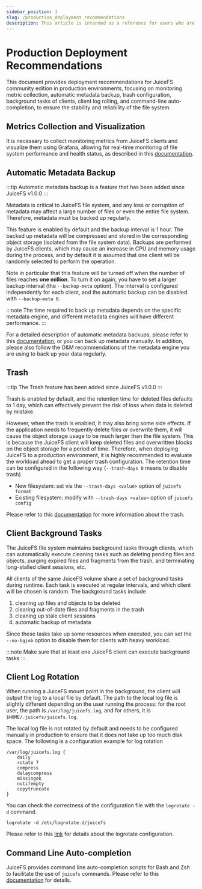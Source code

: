 ```yaml
---
sidebar_position: 1
slug: /production_deployment_recommendations
description: This article is intended as a reference for users who are about to deploy JuiceFS to a production environment and provides a series of environment configuration recommendations.
---
```


# Production Deployment Recommendations

This document provides deployment recommendations for JuiceFS community edition in production environments, focusing on monitoring metric collection, automatic metadata backup, trash configuration, background tasks of clients, client log rolling, and command-line auto-completion, to ensure the stability and reliability of the file system.

## Metrics Collection and Visualization

It is necessary to collect monitoring metrics from JuiceFS clients and visualize them using Grafana, allowing for real-time monitoring of file system performance and health status, as described in this [documentation](../administration/monitoring.md).

## Automatic Metadata Backup

:::tip
Automatic metadata backup is a feature that has been added since JuiceFS v1.0.0
:::

Metadata is critical to JuiceFS file system, and any loss or corruption of metadata may affect a large number of files or even the entire file system. Therefore, metadata must be backed up regularly.

This feature is enabled by default and the backup interval is 1 hour. The backed up metadata will be compressed and stored in the corresponding object storage (isolated from the file system data). Backups are performed by JuiceFS clients, which may cause an increase in CPU and memory usage during the process, and by default it is assumed that one client will be randomly selected to perform the operation.

Note in particular that this feature will be turned off when the number of files reaches **one million**. To turn it on again, you have to set a larger backup interval (the `--backup-meta` option). The interval is configured independently for each client, and the automatic backup can be disabled with `--backup-meta 0`.

:::note
The time required to back up metadata depends on the specific metadata engine, and different metadata engines will have different performance.
:::

For a detailed description of automatic metadata backups, please refer to this [documentation](../administration/metadata_dump_load.md#backup-automatically), or you can back up metadata manually. In addition, please also follow the O&M recommendations of the metadata engine you are using to back up your data regularly.

## Trash

:::tip
The Trash feature has been added since JuiceFS v1.0.0
:::

Trash is enabled by default, and the retention time for deleted files defaults to 1 day, which can effectively prevent the risk of loss when data is deleted by mistake.

However, when the trash is enabled, it may also bring some side effects. If the application needs to frequently delete files or overwrite them, it will cause the object storage usage to be much larger than the file system. This is because the JuiceFS client will keep deleted files and overwritten blocks on the object storage for a period of time. Therefore, when deploying JuiceFS to a production environment, it is highly recommended to evaluate the workload ahead to get a proper trash configuration. The retention time can be configured in the following way (`--trash-days 0` means to disable trash)

- New filesystem: set via the `--trash-days <value>` option of `juicefs format`
- Existing filesystem: modify with `--trash-days <value>` option of `juicefs config`

Please refer to this [documentation](../security/trash.md) for more information about the trash.

## Client Background Tasks

The JuiceFS file system maintains background tasks through clients, which can automatically execute cleaning tasks such as deleting pending files and objects, purging expired files and fragments from the trash, and terminating long-stalled client sessions, etc.

All clients of the same JuiceFS volume share a set of background tasks during runtime. Each task is executed at regular intervals, and which client will be chosen is random. The background tasks include

1. cleaning up files and objects to be deleted
2. clearing out-of-date files and fragments in the trash
3. cleaning up stale client sessions
4. automatic backup of metadata

Since these tasks take up some resources when executed, you can set the `--no-bgjob` option to disable them for clients with heavy workload.

:::note
Make sure that at least one JuiceFS client can execute background tasks
:::

## Client Log Rotation

When running a JuiceFS mount point in the background, the client will output the log to a local file by default. The path to the local log file is slightly different depending on the user running the process: for the root user, the path is `/var/log/juicefs.log`, and for others, it is `$HOME/.juicefs/juicefs.log`.

The local log file is not rotated by default and needs to be configured manually in production to ensure that it does not take up too much disk space. The following is a configuration example for log rotation

```text title="/etc/logrotate.d/juicefs"
/var/log/juicefs.log {
    daily
    rotate 7
    compress
    delaycompress
    missingok
    notifempty
    copytruncate
}
```

You can check the correctness of the configuration file with the `logrotate -d` command.

```shell
logrotate -d /etc/logrotate.d/juicefs
```

Please refer to this [link](https://linux.die.net/man/8/logrotate) for details about the logrotate configuration.

## Command Line Auto-completion

JuiceFS provides command line auto-completion scripts for Bash and Zsh to facilitate the use of `juicefs` commands. Please refer to this [documentation](../reference/command_reference.md#Auto-completion) for details.
